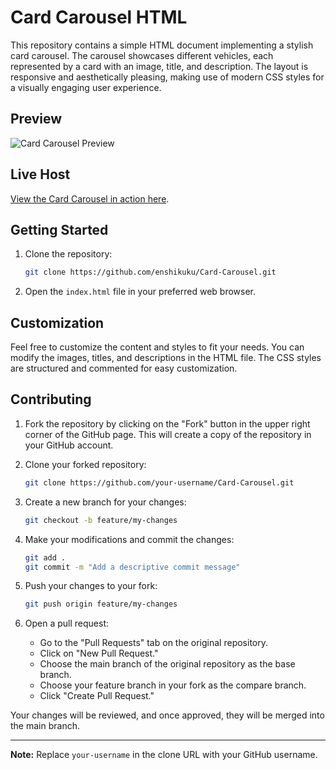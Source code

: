 # Card Carousel HTML

This repository contains a simple HTML document implementing a stylish card carousel. The carousel showcases different vehicles, each represented by a card with an image, title, and description. The layout is responsive and aesthetically pleasing, making use of modern CSS styles for a visually engaging user experience.

## Preview

![Card Carousel Preview](https://res.cloudinary.com/dlkqilyi0/image/upload/v1700560953/main_gzqqhn.png)

## Live Host

[View the Card Carousel in action here](https://enshikuku.github.io/Card-Carousel/).

## Getting Started

1. Clone the repository:

   ```bash
   git clone https://github.com/enshikuku/Card-Carousel.git
   ```

2. Open the `index.html` file in your preferred web browser.

## Customization

Feel free to customize the content and styles to fit your needs. You can modify the images, titles, and descriptions in the HTML file. The CSS styles are structured and commented for easy customization.

## Contributing

1. Fork the repository by clicking on the "Fork" button in the upper right corner of the GitHub page. This will create a copy of the repository in your GitHub account.

2. Clone your forked repository:

   ```bash
   git clone https://github.com/your-username/Card-Carousel.git
   ```

3. Create a new branch for your changes:

   ```bash
   git checkout -b feature/my-changes
   ```

4. Make your modifications and commit the changes:

   ```bash
   git add .
   git commit -m "Add a descriptive commit message"
   ```

5. Push your changes to your fork:

   ```bash
   git push origin feature/my-changes
   ```

6. Open a pull request:
   - Go to the "Pull Requests" tab on the original repository.
   - Click on "New Pull Request."
   - Choose the main branch of the original repository as the base branch.
   - Choose your feature branch in your fork as the compare branch.
   - Click "Create Pull Request."

Your changes will be reviewed, and once approved, they will be merged into the main branch.

---

**Note:** Replace `your-username` in the clone URL with your GitHub username.
